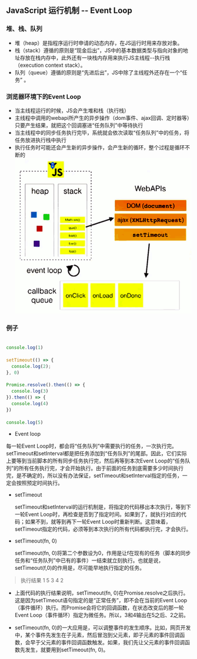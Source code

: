 ## JavaScript 运行机制 -- Event Loop

### 堆、栈、队列
* 堆（heap）是指程序运行时申请的动态内存，在JS运行时用来存放对象。
* 栈（stack）遵循的原则是“现金后出”，JS中的基本数据类型与指向对象的地址存放在栈内存中，此外还有一块栈内存用来执行JS主线程--执行栈（execution context stack）。
* 队列（queue）遵循的原则是“先进后出”，JS中除了主线程外还存在一个“任务” 。


### 浏览器环境下的Event Loop
* 当主线程运行的时候，JS会产生堆和栈（执行栈）
* 主线程中调用的webapi所产生的异步操作（dom事件、ajax回调、定时器等）只要产生结果，就把这个回调塞进“任务队列”中等待执行
* 当主线程中的同步任务执行完毕，系统就会依次读取“任务队列”中的任务，将任务放进执行栈中执行
* 执行任务时可能还会产生新的异步操作，会产生新的循环，整个过程是循环不断的
![EventLoop](/source/img/javascript/event-loop.png)

### 例子

```javascript

console.log(1)

setTimeout(() => {
  console.log(2);
}, 0)

Promise.resolve().then(() => {
  console.log(3)
}).then(() => {
  console.log(4)
})

console.log(5)

```

* Event loop

 每一轮Event Loop时，都会将“任务队列”中需要执行的任务，一次执行完。setTimeout和setInterval都是把任务添加到“任务队列”的尾部。因此，它们实际上要等到当前脚本的所有同步任务执行完，然后再等到本次Event Loop的“任务队列”的所有任务执行完，才会开始执行。由于前面的任务到底需要多少时间执行完，是不确定的，所以没有办法保证，setTimeout和setInterval指定的任务，一定会按照预定时间执行。


* setTimeout

  setTimeout和setInterval的运行机制是，将指定的代码移出本次执行，等到下一轮Event Loop时，再检查是否到了指定时间。如果到了，就执行对应的代码；如果不到，就等到再下一轮Event Loop时重新判断。这意味着，setTimeout指定的代码，必须等到本次执行的所有代码都执行完，才会执行。


* setTimeout(fn, 0)

  setTimeout(fn, 0)将第二个参数设为0，作用是让f在现有的任务（脚本的同步任务和“任务队列”中已有的事件）一结束就立刻执行。也就是说，setTimeout(f,0)的作用是，尽可能早地执行指定的任务。

> 执行结果 1 5 3 4 2

* 上面代码的执行结果说明，setTimeout(fn, 0)在Promise.resolve之后执行。这是因为setTimeout语句指定的是“正常任务”，即不会在当前的Event Loop（事件循环）执行。而Promise会将它的回调函数，在状态改变后的那一轮Event Loop（事件循环）指定为微任务。所以，3和4输出在5之后、2之前。

* setTimeout(fn, 0)的一大应用是，可以调整事件的发生顺序。比如，网页开发中，某个事件先发生在子元素，然后冒泡到父元素，即子元素的事件回调函数，会早于父元素的事件回调函数触发。如果，我们先让父元素的事件回调函数先发生，就要用到setTimeout(fn, 0)。  
